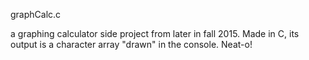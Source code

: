 graphCalc.c

a graphing calculator side project from later in fall 2015.  Made in C, its output is a character array "drawn" in the console.  Neat-o!
